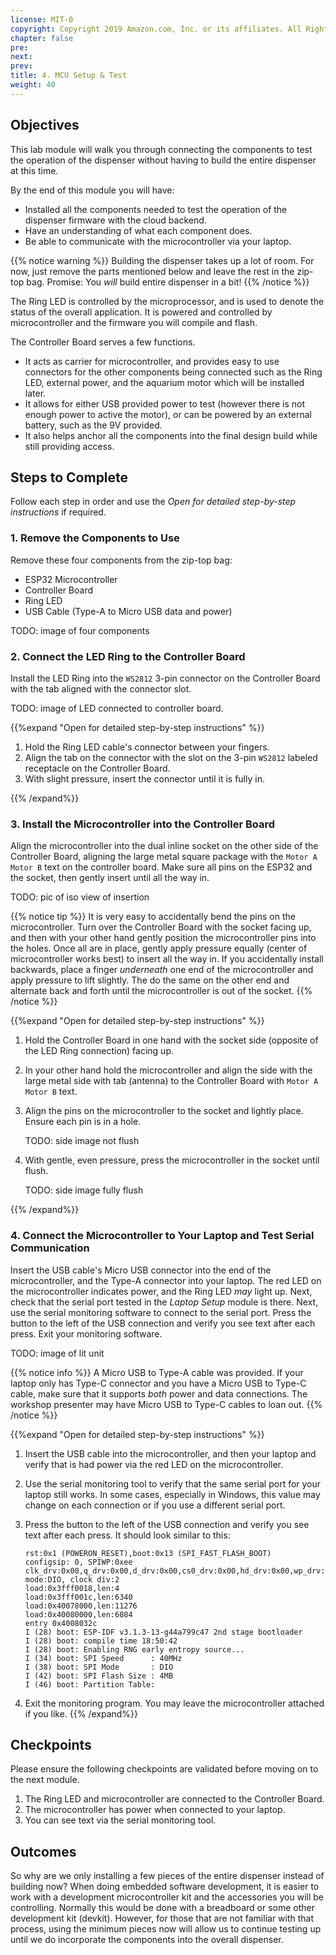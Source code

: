 ```yaml
---
license: MIT-0
copyright: Copyright 2019 Amazon.com, Inc. or its affiliates. All Rights Reserved.
chapter: false
pre: 
next: 
prev: 
title: 4. MCU Setup & Test
weight: 40
---
```


## Objectives

This lab module will walk you through connecting the components to test the operation of the dispenser without having to build the entire dispenser at this time.

By the end of this module you will have:

* Installed all the components needed to test the operation of the dispenser firmware with the cloud backend.
* Have an understanding of what each component does.
* Be able to communicate with the microcontroller via your laptop.

{{% notice warning %}}
Building the dispenser takes up a lot of room. For now, just remove the parts mentioned below and leave the rest in the zip-top bag. Promise: You *will* build entire dispenser in a bit!
{{% /notice %}}

The Ring LED is controlled by the microprocessor, and is used to denote the status of the overall application. It is powered and controlled by microcontroller and the firmware you will compile and flash.

The Controller Board serves a few functions.

* It acts as carrier for microcontroller, and provides easy to use connectors for the other components being connected such as the Ring LED, external power, and the aquarium motor which will be installed later.
* It allows for either USB provided power to test (however there is not enough power to active the motor), or can be powered by an external battery, such as the 9V provided.
* It also helps anchor all the components into the final design build while still providing access.

## Steps to Complete

Follow each step in order and use the *Open for detailed step-by-step instructions* if required.

### 1. Remove the Components to Use

Remove these four components from the zip-top bag:

* ESP32 Microcontroller
* Controller Board
* Ring LED
* USB Cable (Type-A to Micro USB data and power)

TODO: image of four components

### 2. Connect the LED Ring to the Controller Board

Install the LED Ring into the `WS2812` 3-pin connector on the Controller Board with the tab aligned with the connector slot.

TODO: image of LED connected to controller board.

{{%expand "Open for detailed step-by-step instructions" %}}

1. Hold the Ring LED cable's connector between your fingers.
1. Align the tab on the connector with the slot on the 3-pin `WS2812` labeled receptacle on the Controller Board.
1. With slight pressure, insert the connector until it is fully in.

{{% /expand%}}

### 3. Install the Microcontroller into the Controller Board

Align the microcontroller into the dual inline socket on the other side of the Controller Board, aligning the large metal square package with the `Motor A Motor B` text on the controller board. Make sure all pins on the ESP32 and the socket, then gently insert until all the way in.

TODO: pic of iso view of insertion

{{% notice tip %}}
It is very easy to accidentally bend the pins on the microcontroller. Turn over the Controller Board with the socket facing up, and then with your other hand gently position the microcontroller pins into the holes. Once all are in place, gently apply pressure equally (center of microcontroller works best) to insert all the way in. If you accidentally install backwards, place a finger *underneath* one end of the microcontroller and apply pressure to lift slightly. The do the same on the other end and alternate back and forth until the microcontroller is out of the socket.
{{% /notice %}}

{{%expand "Open for detailed step-by-step instructions" %}}

1. Hold the Controller Board in one hand with the socket side (opposite of the LED Ring connection) facing up.
1. In your other hand hold the microcontroller and align the side with the large metal side with tab (antenna) to the Controller Board with `Motor A Motor B` text.
1. Align the pins on the microcontroller to the socket and lightly place. Ensure each pin is in a hole.

   TODO: side image not flush

1. With gentle, even pressure, press the microcontroller in the socket until flush.

   TODO: side image fully flush

{{% /expand%}}

### 4. Connect the Microcontroller to Your Laptop and Test Serial Communication

Insert the USB cable's Micro USB connector into the end of the microcontroller, and the Type-A connector into your laptop. The red LED on the microcontroller indicates power, and the Ring LED *may* light up. Next, check that the serial port tested in the *Laptop Setup* module is there. Next, use the serial monitoring software to connect to the serial port. Press the button to the left of the USB connection and verify you see text after each press. Exit your monitoring software.

TODO: image of lit unit

{{% notice info %}}
A Micro USB to Type-A cable was provided. If your laptop only has Type-C connector and you have a Micro USB to Type-C cable, make sure that it supports *both* power and data connections. The workshop presenter may have Micro USB to Type-C cables to loan out.
{{% /notice %}}

{{%expand "Open for detailed step-by-step instructions" %}}

1. Insert the USB cable into the microcontroller, and then your laptop and verify that is had power via the red LED on the microcontroller. 
1. Use the serial monitoring tool to verify that the same serial port for your laptop still works. In some cases, especially in Windows, this value may change on each connection or if you use a different serial port.
1. Press the button to the left of the USB connection and verify you see text after each press. It should look similar to this:

    ```
    rst:0x1 (POWERON_RESET),boot:0x13 (SPI_FAST_FLASH_BOOT)
    configsip: 0, SPIWP:0xee
    clk_drv:0x00,q_drv:0x00,d_drv:0x00,cs0_drv:0x00,hd_drv:0x00,wp_drv:0x00
    mode:DIO, clock div:2
    load:0x3fff0018,len:4
    load:0x3fff001c,len:6340
    load:0x40078000,len:11276
    load:0x40080000,len:6084
    entry 0x4008032c
    I (28) boot: ESP-IDF v3.1.3-13-g44a799c47 2nd stage bootloader
    I (28) boot: compile time 18:50:42
    I (28) boot: Enabling RNG early entropy source...
    I (34) boot: SPI Speed      : 40MHz
    I (38) boot: SPI Mode       : DIO
    I (42) boot: SPI Flash Size : 4MB
    I (46) boot: Partition Table:
    ```

1. Exit the monitoring program. You may leave the microcontroller attached if you like.
{{% /expand%}}

## Checkpoints

Please ensure the following checkpoints are validated before moving on to the next module.

1. The Ring LED and microcontroller are connected to the Controller Board.
1. The microcontroller has power when connected to your laptop.
1. You can see text via the serial monitoring tool.

## Outcomes

So why are we only installing a few pieces of the entire dispenser instead of building now? When doing embedded software development, it is easier to work with a development microcontroller kit and the accessories you will be controlling. Normally this would be done with a breadboard or some other development kit (devkit). However, for those that are not familiar with that process, using the minimum pieces now will allow us to continue testing up until we do incorporate the components into the overall dispenser.